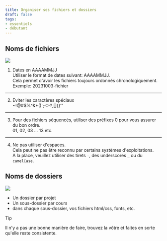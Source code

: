 ```yaml
---
title: Organiser ses fichiers et dossiers
draft: false
tags:
- essentiels
- débutant
---
```


## Noms de fichiers

![](/files/uglyfilenames.png)

1. Dates en AAAAMMJJ  
Utiliser le format de dates suivant: AAAAMMJJ.  
Cela permet d'avoir les fichiers toujours ordonnés chronologiquement.  
Exemple: 20231003-fichier
---
2. Eviter les caractères spéciaux  
~!@#$%^&*()`;<>?,[]{}‘“
---
3. Pour des fichiers séquencés, utiliser des préfixes 0 pour vous assurer du bon ordre.  
01, 02, 03 ... 13 etc.
---
4. Ne pas utiliser d'espaces.  
Cela peut ne pas être reconnu par certains systèmes d'exploitations.  
A la place, veuillez utiliser des tirets `-`, des underscores `_` ou du `camelCase`.

## Noms de dossiers

![](/files/folderstructure.png)

- Un dossier par projet
- Un sous-dossier par cours
- dans chaque sous-dossier, vos fichiers html/css, fonts, etc.

> [!Tip]
>
> Il n'y a pas une bonne manière de faire, trouvez la vôtre et faites en sorte qu'elle reste consistente.
